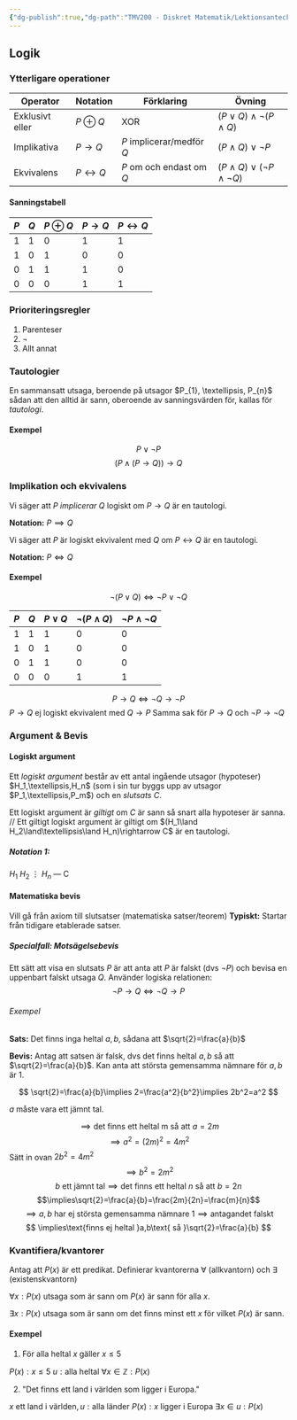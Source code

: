 ```yaml
---
{"dg-publish":true,"dg-path":"TMV200 - Diskret Matematik/Lektionsanteckningar/2024-09-04.md","permalink":"/TMV200 - Diskret Matematik/Lektionsanteckningar/2024-09-04/"}
---
```


## Logik

### Ytterligare operationer

| Operator        | Notation              | Förklaring                | Övning                                   |
| --------------- | --------------------- | ------------------------- | ---------------------------------------- |
| Exklusivt eller | $P \oplus Q$          | XOR                       | $(P\lor{Q})\land\neg{(P\land{Q})}$       |
| Implikativa     | $P \rightarrow Q$     | $P$ implicerar/medför $Q$ | $(P\land{Q})\lor{\neg{P}}$               |
| Ekvivalens      | $P \leftrightarrow Q$ | $P$ om och endast om $Q$  | $(P\land{Q})\lor{(\neg{P}\land\neg{Q})}$ |
#### Sanningstabell

| $P$ | $Q$ | $P\oplus Q$ | $P\rightarrow Q$ | $P\leftrightarrow Q$ |
| --- | --- | ----------- | ---------------- | -------------------- |
| 1   | 1   | 0           | 1                | 1                    |
| 1   | 0   | 1           | 0                | 0                    |
| 0   | 1   | 1           | 1                | 0                    |
| 0   | 0   | 0           | 1                | 1                    |
### Prioriteringsregler

1. Parenteser
2. $\neg$
3. Allt annat

### Tautologier

En sammansatt utsaga, beroende på utsagor $P_{1}, \textellipsis, P_{n}$ sådan att den alltid är sann, oberoende av sanningsvärden för, kallas för *tautologi*.

#### Exempel

$$
P \lor \neg{P}
$$
$$
(P\land{(P\rightarrow{Q})})\rightarrow{Q}
$$

### Implikation och ekvivalens

Vi säger att *$P$ implicerar $Q$* logiskt om $P\rightarrow{Q}$ är en tautologi.

**Notation:** $P \implies{Q}$

Vi säger att $P$ är logiskt ekvivalent med $Q$ om $P \leftrightarrow{Q}$ är en tautologi.

**Notation:** $P\iff{Q}$

#### Exempel

$$
\neg(P\lor Q)\iff \neg P \lor \neg Q
$$

| $P$ | $Q$ | $P\lor Q$ | $\neg(P\land Q)$ | $\neg P\land\neg Q$ |
| --- | --- | --------- | ---------------- | ------------------- |
| 1   | 1   | 1         | 0                | 0                   |
| 1   | 0   | 1         | 0                | 0                   |
| 0   | 1   | 1         | 0                | 0                   |
| 0   | 0   | 0         | 1                | 1                   |
$$
P\rightarrow Q\iff \neg Q \rightarrow\neg P
$$
$P\rightarrow Q$ ej logiskt ekvivalent med $Q\rightarrow P$
Samma sak för $P\rightarrow Q$ och $\neg P\rightarrow\neg Q$
### Argument & Bevis

#### Logiskt argument

Ett *logiskt argument* består av ett antal ingående utsagor (hypoteser) $H_1,\textellipsis,H_n$ (som i sin tur byggs upp av utsagor $P_1,\textellipsis,P_m$) och en *slutsats* $C$.

Ett logiskt argument är *giltigt* om $C$ är sann så snart alla hypoteser är sanna.
// Ett giltigt logiskt argument är giltigt om $(H_1\land H_2\land\textellipsis\land H_n)\rightarrow C$ är en tautologi.
##### Notation 1:
$H_1$
$H_2$
$\vdots$
$H_n$
—
C

#### Matematiska bevis

Vill gå från axiom till slutsatser (matematiska satser/teorem)
**Typiskt:** Startar från tidigare etablerade satser.

##### Specialfall: Motsägelsebevis

Ett sätt att visa en slutsats $P$ är att anta att $P$ är falskt (dvs $\neg P$) och bevisa en uppenbart falskt utsaga $Q$. Använder logiska relationen:
$$\neg P\rightarrow Q\iff \neg Q\rightarrow P$$
###### Exempel

**Sats:** Det finns inga heltal $a,b$, sådana att $\sqrt{2}=\frac{a}{b}$

**Bevis:** Antag att satsen är falsk, dvs det finns heltal $a,b$ så att $\sqrt{2}=\frac{a}{b}$. Kan anta att största gemensamma nämnare för $a,b$ är $1$.

$$
\sqrt{2}=\frac{a}{b}\implies 2=\frac{a^2}{b^2}\implies 2b^2=a^2
$$

$a$ måste vara ett jämnt tal.

$$
\implies\text{det finns ett heltal m så att } a=2m
$$
$$
\implies a^2=(2m)^2=4m^2
$$
Sätt in ovan $2b^2=4m^2$
$$
\implies b^2=2m^2
$$
$$
b \text{ ett jämnt tal}\implies\text{det finns ett heltal } n \text{ så att } b=2n
$$
$$\implies\sqrt{2}=\frac{a}{b}=\frac{2m}{2n}=\frac{m}{n}$$
$$
\implies a,b\text{ har ej största gemensamma nämnare 1}\implies\text{antagandet falskt}
$$
$$
\implies\text{finns ej heltal }a,b\text{ så }\sqrt{2}=\frac{a}{b}
$$

### Kvantifiera/kvantorer

Antag att $P(x)$ är ett predikat. Definierar kvantorerna
$\forall$ (allkvantorn) och $\exists$ (existenskvantorn)

$\forall x: P(x)$ utsaga som är sann om $P(x)$ är sann för alla $x$.

$\exists x: P(x)$ utsaga som är sann om det finns minst ett $x$ för vilket $P(x)$ är sann.

#### Exempel

1) För alla heltal $x$ gäller $x\leq5$

$P(x): x\leq5$
$u:\text{alla heltal}$
$\forall x\in\mathbb{Z}: P(x)$

2) "Det finns ett land i världen som ligger i Europa."

$x\text{ ett land i världen}, u:\text{alla länder}$
$P(x):x\text{ ligger i Europa}$
$\exists x\in u : P(x)$

